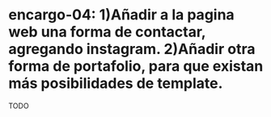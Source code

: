 # encargo-04: 1)Añadir a la pagina web una forma de contactar, agregando instagram. 2)Añadir otra forma de portafolio, para que existan más posibilidades de template.

TODO
